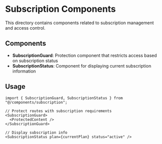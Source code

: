 # Subscription Components

This directory contains components related to subscription management and access control.

## Components

- **SubscriptionGuard**: Protection component that restricts access based on subscription status
- **SubscriptionStatus**: Component for displaying current subscription information

## Usage

```tsx
import { SubscriptionGuard, SubscriptionStatus } from "@/components/subscription";

// Protect routes with subscription requirements
<SubscriptionGuard>
  <ProtectedContent />
</SubscriptionGuard>

// Display subscription info
<SubscriptionStatus plan={currentPlan} status="active" />
``` 